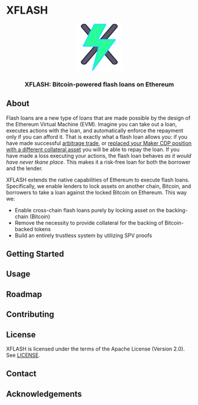 # XFLASH

<div align="center">
	<p align="center">
		<img src="media/icon_256.png" alt="logo" width="128" height="128">
	</p>
	<p> 
		<h3 align="center">XFLASH: Bitcoin-powered flash loans on Ethereum</h3>
	</p>
</div>

## About

Flash loans are a new type of loans that are made possible by the design of the Ethereum Virtual Machine (EVM). Imagine you can take out a loan, executes actions with the loan, and automatically enforce the repayment only if you can afford it. That is exactly what a flash loan allows you: if you have made successful [arbitrage trade](https://medium.com/@bneiluj/flash-boys-arbitrage-dao-c0b96d094f93), or [replaced your Maker CDP position with a different collateral asset](https://collateralswap.com/) you will be able to repay the loan. If you have made a loss executing your actions, the flash loan behaves *as it would have never tkane place*. This makes it a risk-free loan for both the borrower and the lender.

XFLASH extends the native capabilities of Ethereum to execute flash loans. Specifically, we enable lenders to lock assets on another chain, Bitcoin, and borrowers to take a loan against the locked Bitcoin on Ethereum. This way we:

* Enable cross-chain flash loans purely by locking asset on the backing-chain (Bitcoin)
* Remove the necessity to provide collateral for the backing of Bitcoin-backed tokens
* Build an entirely trustless system by utilizing SPV proofs

## Getting Started



## Usage

## Roadmap

## Contributing

## License

XFLASH is licensed under the terms of the Apache License (Version 2.0). See [LICENSE](LICENSE).

## Contact

## Acknowledgements

